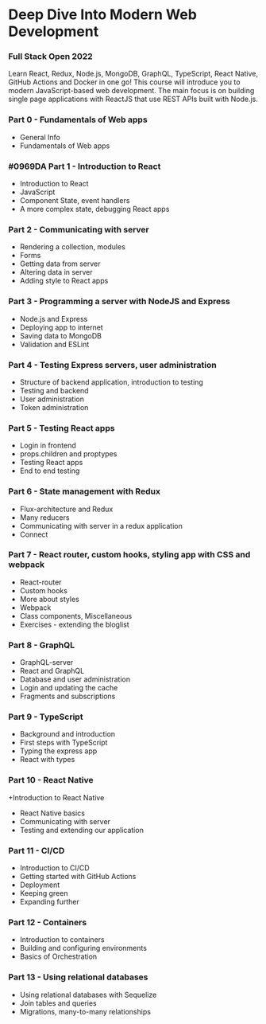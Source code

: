 # Deep Dive Into Modern Web Development

### Full Stack Open 2022
Learn React, Redux, Node.js, MongoDB, GraphQL, TypeScript, React Native, GitHub Actions and Docker in one go! This course will introduce you to modern JavaScript-based web development. The main focus is on building single page applications with ReactJS that use REST APIs built with Node.js.

### Part 0 - Fundamentals of Web apps
+ General Info
+ Fundamentals of Web apps
### #0969DA Part 1 - Introduction to React
+ Introduction to React
+ JavaScript
+ Component State, event handlers
+ A more complex state, debugging React apps
### Part 2 - Communicating with server
+ Rendering a collection, modules
+ Forms
+ Getting data from server
+ Altering data in server
+ Adding style to React apps
### Part 3 - Programming a server with NodeJS and Express
+ Node.js and Express
+ Deploying app to internet
+ Saving data to MongoDB
+ Validation and ESLint
###  Part 4 - Testing Express servers, user administration
+ Structure of backend application, introduction to testing
+ Testing and backend
+ User administration
+ Token administration
###  Part 5 - Testing React apps
+ Login in frontend
+ props.children and proptypes
+ Testing React apps
+ End to end testing
### Part 6 - State management with Redux
+ Flux-architecture and Redux
+ Many reducers
+ Communicating with server in a redux application
+ Connect
### Part 7 - React router, custom hooks, styling app with CSS and webpack
+ React-router
+ Custom hooks
+ More about styles
+ Webpack
+ Class components, Miscellaneous
+ Exercises - extending the bloglist
### Part 8 - GraphQL
+ GraphQL-server
+ React and GraphQL
+ Database and user administration
+ Login and updating the cache
+ Fragments and subscriptions
###  Part 9 - TypeScript
+ Background and introduction
+ First steps with TypeScript
+ Typing the express app
+ React with types
###  Part 10 - React Native
+Introduction to React Native
+ React Native basics
+ Communicating with server
+ Testing and extending our application
### Part 11 - CI/CD
+ Introduction to CI/CD
+ Getting started with GitHub Actions
+ Deployment
+ Keeping green
+ Expanding further
### Part 12 - Containers
+ Introduction to containers
+ Building and configuring environments
+ Basics of Orchestration
### Part 13 - Using relational databases
+ Using relational databases with Sequelize
+ Join tables and queries
+ Migrations, many-to-many relationships
